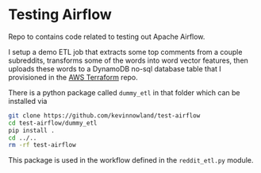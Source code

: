 # Testing Airflow

Repo to contains code related to testing out Apache Airflow.

I setup a demo ETL job that extracts some top comments
from a couple subreddits, transforms some of the words
into word vector features, then uploads these words to
a DynamoDB no-sql database table that I provisioned in
the [AWS Terraform](https://github.com/kevinnowland/aws-terraform)
repo.

There is a python package called `dummy_etl` in that folder
which can be installed via
```bash
git clone https://github.com/kevinnowland/test-airflow
cd test-airflow/dummy_etl
pip install .
cd ../..
rm -rf test-airflow
```

This package is used in the workflow defined in the `reddit_etl.py` module.

